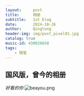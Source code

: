 ```yaml
---
layout:     post
title:      相册
subtitle:   1st blog
date:       2024-10-26
author:     Qinglong
header-img: img/post_pixel01.jpg
catalog: true
music-id: 430026658
tags:
    - 随笔
---
```


## 国风版，曾今的相册

*好看的你*
![beayou.png](https://s2.loli.net/2024/10/26/1QCqHO92gN5DMTG.png)


